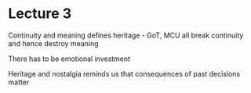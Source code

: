 # Lecture 3

Continuity and meaning defines heritage - GoT, MCU all break continuity and hence destroy meaning

There has to be emotional investment

Heritage and nostalgia reminds us that consequences of past decisions matter